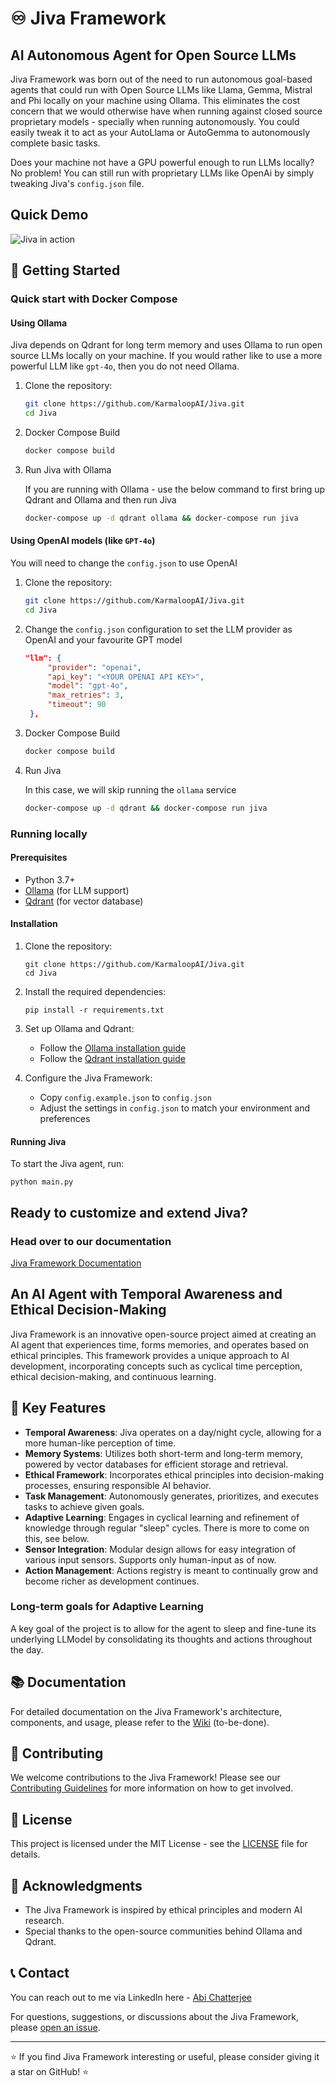 # ♾️ Jiva Framework

## AI Autonomous Agent for Open Source LLMs

Jiva Framework was born out of the need to run autonomous goal-based agents that could run with Open Source LLMs like Llama, Gemma, Mistral and Phi locally on your machine using Ollama. This eliminates the cost concern that we would otherwise have when running against closed source proprietary models - specially when running autonomously.
You could easily tweak it to act as your AutoLlama or AutoGemma to autonomously complete basic tasks.

Does your machine not have a GPU powerful enough to run LLMs locally? No problem! You can still run with proprietary LLMs like OpenAi by simply tweaking Jiva's ```config.json``` file.

## Quick Demo

![Jiva in action](jiva_demo.gif)

## 🚀 Getting Started

### Quick start with Docker Compose

#### Using Ollama

Jiva depends on Qdrant for long term memory and uses Ollama to run open source LLMs locally on your machine. If you would rather like to use a more powerful LLM like ```gpt-4o```, then you do not need Ollama.

1. Clone the repository:

   ```bash
   git clone https://github.com/KarmaloopAI/Jiva.git
   cd Jiva
   ```

2. Docker Compose Build

   ```bash
   docker compose build
   ```

3. Run Jiva with Ollama

   If you are running with Ollama - use the below command to first bring up Qdrant and Ollama and then run Jiva

   ```bash
   docker-compose up -d qdrant ollama && docker-compose run jiva
   ```

#### Using OpenAI models (like ```GPT-4o```)

You will need to change the ```config.json``` to use OpenAI

1. Clone the repository:

   ```bash
   git clone https://github.com/KarmaloopAI/Jiva.git
   cd Jiva
   ```

2. Change the ```config.json``` configuration to set the LLM provider as OpenAI and your favourite GPT model

   ```json
   "llm": {
        "provider": "openai",
        "api_key": "<YOUR OPENAI API KEY>",
        "model": "gpt-4o",
        "max_retries": 3,
        "timeout": 90
    },
   ```

3. Docker Compose Build

   ```bash
   docker compose build
   ```

4. Run Jiva

   In this case, we will skip running the ```ollama``` service

   ```bash
   docker-compose up -d qdrant && docker-compose run jiva
   ```

### Running locally

#### Prerequisites

- Python 3.7+
- [Ollama](https://ollama.ai/) (for LLM support)
- [Qdrant](https://qdrant.tech/) (for vector database)

#### Installation

1. Clone the repository:

   ```
   git clone https://github.com/KarmaloopAI/Jiva.git
   cd Jiva
   ```

2. Install the required dependencies:

   ```
   pip install -r requirements.txt
   ```

3. Set up Ollama and Qdrant:
   - Follow the [Ollama installation guide](https://github.com/jmorganca/ollama#installation)
   - Follow the [Qdrant installation guide](https://qdrant.tech/documentation/install/)

4. Configure the Jiva Framework:
   - Copy `config.example.json` to `config.json`
   - Adjust the settings in `config.json` to match your environment and preferences

#### Running Jiva

To start the Jiva agent, run:

```
python main.py
```

## Ready to customize and extend Jiva?

### Head over to our documentation

[Jiva Framework Documentation](docs/documentation-index.md)

## An AI Agent with Temporal Awareness and Ethical Decision-Making

Jiva Framework is an innovative open-source project aimed at creating an AI agent that experiences time, forms memories, and operates based on ethical principles. This framework provides a unique approach to AI development, incorporating concepts such as cyclical time perception, ethical decision-making, and continuous learning.

## 🌟 Key Features

- **Temporal Awareness**: Jiva operates on a day/night cycle, allowing for a more human-like perception of time.
- **Memory Systems**: Utilizes both short-term and long-term memory, powered by vector databases for efficient storage and retrieval.
- **Ethical Framework**: Incorporates ethical principles into decision-making processes, ensuring responsible AI behavior.
- **Task Management**: Autonomously generates, prioritizes, and executes tasks to achieve given goals.
- **Adaptive Learning**: Engages in cyclical learning and refinement of knowledge through regular "sleep" cycles. There is more to come on this, see below.
- **Sensor Integration**: Modular design allows for easy integration of various input sensors. Supports only human-input as of now.
- **Action Management**: Actions registry is meant to continually grow and become richer as development continues.

### Long-term goals for Adaptive Learning

A key goal of the project is to allow for the agent to sleep and fine-tune its underlying LLModel by consolidating its thoughts and actions throughout the day.

## 📚 Documentation

For detailed documentation on the Jiva Framework's architecture, components, and usage, please refer to the [Wiki](https://github.com/your-username/jiva-framework/wiki) (to-be-done).

## 🤝 Contributing

We welcome contributions to the Jiva Framework! Please see our [Contributing Guidelines](CONTRIBUTING.md) for more information on how to get involved.

## 📜 License

This project is licensed under the MIT License - see the [LICENSE](LICENSE) file for details.

## 🙏 Acknowledgments

- The Jiva Framework is inspired by ethical principles and modern AI research.
- Special thanks to the open-source communities behind Ollama and Qdrant.

## 📞 Contact

You can reach out to me via LinkedIn here - [Abi Chatterjee](https://www.linkedin.com/in/abi-chatterjee/)

For questions, suggestions, or discussions about the Jiva Framework, please [open an issue](https://github.com/KarmaloopAI/Jiva/issues).

---

⭐ If you find Jiva Framework interesting or useful, please consider giving it a star on GitHub! ⭐
